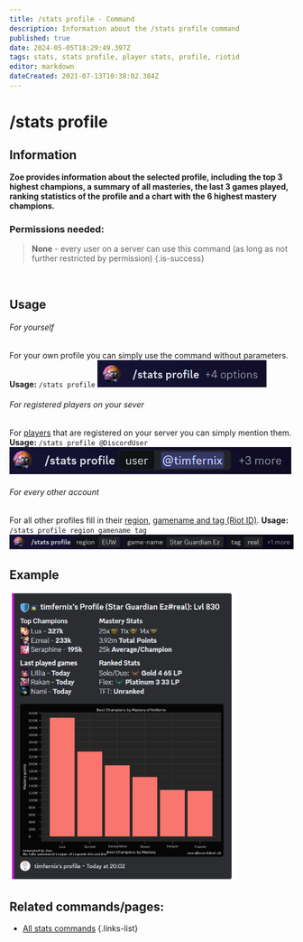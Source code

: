 ```yaml
---
title: /stats profile - Command
description: Information about the /stats profile command
published: true
date: 2024-05-05T18:29:49.397Z
tags: stats, stats profile, player stats, profile, riotid
editor: markdown
dateCreated: 2021-07-13T10:38:02.384Z
---
```


# /stats profile
## Information
**Zoe provides information about the selected profile, including the top 3 highest champions, a summary of all masteries, the last 3 games played, ranking statistics of the profile and a chart with the 6 highest mastery champions.**
<br>

### Permissions needed:
>**None** - every user on a server can use this command (as long as not further restricted by permission) {.is-success}

<br>


## Usage
###### For yourself
For your own profile you can simply use the command without parameters.
**Usage:** `/stats profile`
<img src="/en_/en_stats_profile_self.png" width="300">
<br>

###### For registered players on your sever
For [players](/en/terms/player) that are registered on your server you can simply mention them.
**Usage:** `/stats profile @DiscordUser`
<img src="/en_/en_stats_profile_user.png" width="500">
<br>

###### For every other account
For all other profiles fill in their [region](/en/terms/region), [gamename and tag (Riot ID)](/en/terms/riotid).
**Usage:** `/stats profile region gamename tag` 
<img src="/en_/en_stats_profile_riotid.png" width="900">
<br>

## Example
<img src="/en_/en_stats_profile.png" width="400">
 <br>
 
## Related commands/pages:
- [All stats commands](/en/commands/stats)
{.links-list}